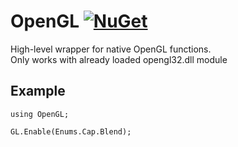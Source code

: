 # OpenGL [![NuGet](https://img.shields.io/nuget/v/Yotic.OpenGL.svg)](https://www.nuget.org/packages/Yotic.OpenGL)

High-level wrapper for native OpenGL functions. \
Only works with already loaded opengl32.dll module

Example
------------------------------
```
using OpenGL;

GL.Enable(Enums.Cap.Blend);
```
